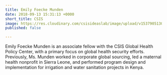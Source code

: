 ```yaml
---
title: Emily Foecke Munden
date: 2018-09-13 15:31:13 +0000
short_title: CSIS
image: https://res.cloudinary.com/csisideaslab/image/upload/v1537905130/health-commission/Munden_Emily.jpg
published: false

---
```

Emily Foecke Munden is an associate fellow with the CSIS Global Health Policy Center, with a primary focus on global health security efforts. Previously, Ms. Munden worked in corporate global sourcing, led a maternal health nonprofit in Sierra Leone, and performed program design and implementation for irrigation and water sanitation projects in Kenya.
